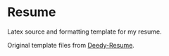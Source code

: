 # Resume
Latex source  and formatting template for my resume.

Original template files from [Deedy-Resume](https://github.com/deedy/Deedy-Resume).
